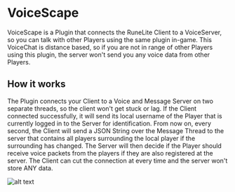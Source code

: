 # VoiceScape
VoiceScape is a Plugin that connects the RuneLite Client to a VoiceServer, so you can talk with other Players using the same plugin in-game. This VoiceChat is distance based, so if you are not in range of other Players using this plugin, the server won't send you any voice data from other Players.

## How it works
The Plugin connects your Client to a Voice and Message Server on two separate threads, so the client won't get stuck or lag.
If the Client connected successfully, it will send its local username of the Player that is currently logged in to the Server for identification. From now on, every second, the Client will send a JSON String over the Message Thread to the server that contains all players surrounding the local player if the surrounding has changed. The Server will then decide if the Player should receive voice packets from the players if they are also registered at the server. The Client can cut the connection at every time and the server won't store ANY data.


![alt text](https://i.ibb.co/wsG7HPd/Screenshot-1.png)
